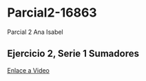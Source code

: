 # Parcial2-16863

Parcial 2 Ana Isabel

## Ejercicio 2, Serie 1 Sumadores 
[Enlace a Video](https://youtu.be/hMmxSW_MNKY)

